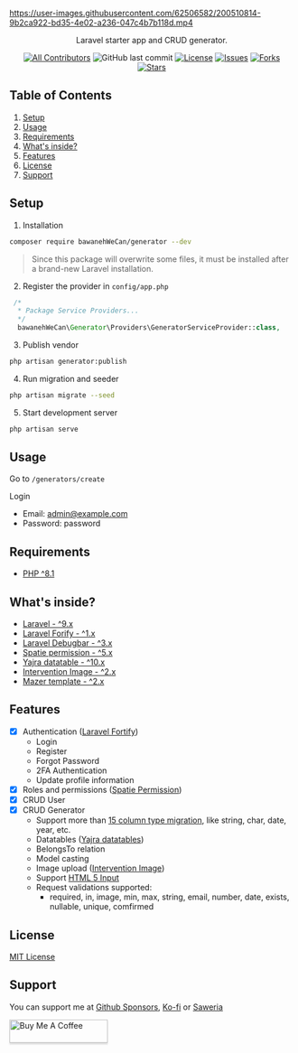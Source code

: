
https://user-images.githubusercontent.com/62506582/200510814-9b2ca922-bd35-4e02-a236-047c4b7b118d.mp4

<p align="center">Laravel starter app and CRUD generator.</p>

<div align="center">

[![All Contributors](https://img.shields.io/github/contributors/bawanehWeCan/generator-src?style=flat-square)](https://github.com/bawanehWeCan/generator/graphs/contributors)
![GitHub last commit](https://img.shields.io/github/last-commit/bawanehWeCan/generator-src.svg?style=flat-square)
[![License](https://img.shields.io/github/license/bawanehWeCan/generator-src.svg?style=flat-square)](LICENSE)
[![Issues](https://img.shields.io/github/issues/bawanehWeCan/generator-src?style=flat-square)](Issues)
[![Forks](https://img.shields.io/github/forks/bawanehWeCan/generator-src?style=flat-square)](Forks)
[![Stars](https://img.shields.io/github/stars/bawanehWeCan/generator-src?style=flat-square)](Stars)

</div>

## Table of Contents
1. [Setup](#setup)
2. [Usage](#usage)
3. [Requirements](#requirements)
4. [What's inside?](#what-inside) 
5. [Features](#features)
6. [License](#license)
7. [Support](#support)

## Setup
1. Installation
```sh
composer require bawanehWeCan/generator --dev
```
> Since this package will overwrite some files, it must be installed after a brand-new Laravel installation.

2. Register the provider in ``` config/app.php ```
```php
 /*
  * Package Service Providers...
  */
  bawanehWeCan\Generator\Providers\GeneratorServiceProvider::class,
```

3. Publish vendor 
```sh
php artisan generator:publish
```

4.  Run migration and seeder
```sh
php artisan migrate --seed
``` 

5. Start development server
```sh
php artisan serve
``` 

## Usage
Go to ```/generators/create```

Login
- Email: admin@example.com
- Password: password


## Requirements
- [PHP ^8.1](https://www.php.net/releases/8.1/en.php)

<h2 id="what-inside">What's inside?</h2>

- [Laravel - ^9.x](https://laravel.com/)
- [Laravel Forify - ^1.x](https://laravel.com/docs/9.x/fortify)
- [Laravel Debugbar - ^3.x](https://github.com/barryvdh/laravel-debugbar)
- [Spatie permission - ^5.x](https://github.com/spatie/laravel-permission)
- [Yajra datatable - ^10.x](https://yajrabox.com/docs/laravel-datatables/master/installation)
- [Intervention Image - ^2.x](https://image.intervention.io/v2)
- [Mazer template - ^2.x](https://github.com/zuramai/mazer/)

## Features
- [x] Authentication ([Laravel Fortify](https://laravel.com/docs/9.x/fortify))
    - Login
    - Register
    - Forgot Password
    - 2FA Authentication
    - Update profile information 
- [x] Roles and permissions ([Spatie Permission](https://spatie.be/docs/laravel-permission/v5/introduction))
- [x] CRUD User
- [x] CRUD Generator
    - Support more than [15 column type migration](https://laravel.com/docs/9.x/migrations#available-column-types), like string, char, date, year, etc.
    - Datatables ([Yajra datatables](https://github.com/yajra/laravel-datatables))
    - BelongsTo relation
    - Model casting
    - Image upload ([Intervention Image](https://image.intervention.io/v2))
    - Support [HTML 5 Input](https://developer.mozilla.org/en-US/docs/Learn/Forms/HTML5_input_types)
    - Request validations supported: 
        - required, in, image, min, max, string, email, number, date, exists, nullable, unique, comfirmed

## License
[MIT License](./LICENSE)

## Support
You can support me at [Github Sponsors](https://github.com/sponsors/bawanehWeCan), [Ko-fi](https://ko-fi.com/mzulfahmi) or [Saweria](https://saweria.co/bawanehWeCan)

<a href="https://www.buymeacoffee.com/mzulfahmi" target="_blank">
<img src="https://www.buymeacoffee.com/assets/img/custom_images/orange_img.png" alt="Buy Me A Coffee" style="height: 41px !important;width: 174px !important;box-shadow: 0px 3px 2px 0px rgba(190, 190, 190, 0.5) !important;-webkit-box-shadow: 0px 3px 2px 0px rgba(190, 190, 190, 0.5) !important;">
</a>
